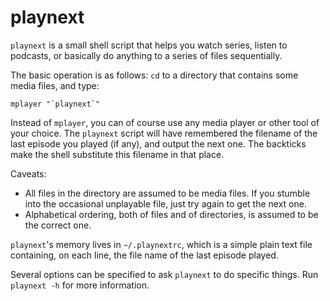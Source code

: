 # playnext

`playnext` is a small shell script that helps you watch series, listen to podcasts, or basically do anything to a series of files sequentially.

The basic operation is as follows: `cd` to a directory that contains some media files, and type:

    mplayer "`playnext`"

Instead of `mplayer`, you can of course use any media player or other tool of your choice. The `playnext` script will have remembered the filename of the last episode you played (if any), and output the next one. The backticks make the shell substitute this filename in that place.

Caveats:

* All files in the directory are assumed to be media files. If you stumble into the occasional unplayable file, just try again to get the next one.
* Alphabetical ordering, both of files and of directories, is assumed to be the correct one.

`playnext`'s memory lives in `~/.playnextrc`, which is a simple plain text file containing, on each line, the file name of the last episode played.

Several options can be specified to ask `playnext` to do specific things. Run `playnext -h` for more information.
